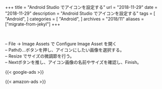 +++
title = "Android Studio でアイコンを設定する"
url = "2018-11-29"
date = "2018-11-29"
description = "Android Studio でアイコンを設定する"
tags = [
  "Android",
]
categories = [
    "Android",
]
archives = "2018/11"
aliases = ["migrate-from-jekyl"]
+++

<br>

– File -> Image Assets で Configure Image Asset を開く  
– Pathの…ボタンを押し、アイコンにしたい画像を選択する。  
– Resize でサイズの微調節を行う。  
– Nextボタンを推し、アイコン画像の名前やサイズを確認し、Finish。  

<!-- Google Ads -->
{{< google-ads >}}

<!-- Amazon Ads -->
{{< amazon-ads >}}
